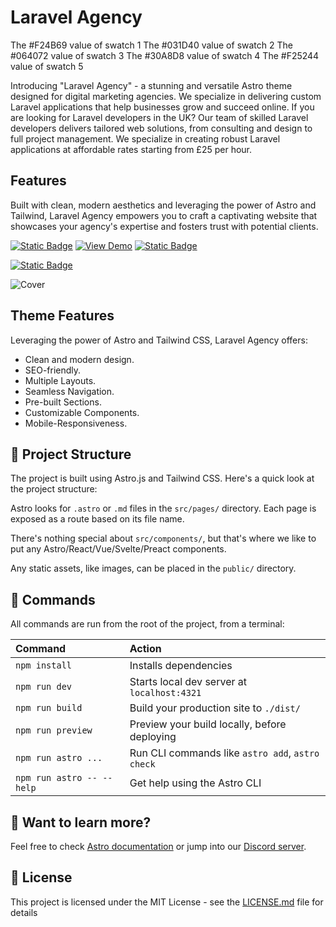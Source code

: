 # Laravel Agency 
        
        
The #F24B69 value of swatch 1
The #031D40 value of swatch 2
The #064072 value of swatch 3
The #30A8D8 value of swatch 4
The #F25244 value of swatch 5



Introducing "Laravel Agency" - a stunning and versatile Astro theme designed for digital marketing agencies.
We specialize in delivering custom Laravel applications that help businesses grow and succeed online. If you are looking for Laravel developers in the UK? Our team of skilled Laravel developers delivers tailored web solutions, from consulting and design to full project management. We specialize in creating robust Laravel applications at affordable rates starting from £25 per hour.

## Features
Built with clean, modern aesthetics and leveraging the power of Astro and Tailwind, Laravel Agency empowers you to craft a captivating website that showcases your agency's expertise and fosters trust with potential clients.

[![Static Badge](https://img.shields.io/badge/UI%2FUX-Andrew-blue)](https://laravelcompany.com)
[![View Demo](https://img.shields.io/badge/Develop-John-red)](https://laravelcompany.com)
[![Static Badge](https://img.shields.io/badge/View_Demo-green)](https://laravelcompany.com/)

[![Static Badge](https://img.shields.io/badge/Astro-orange)](https://astro.build/)

![Cover](https://i.imgur.com/xD1xl8M.png)

## Theme Features

Leveraging the power of Astro and Tailwind CSS, Laravel Agency offers:

- Clean and modern design.
- SEO-friendly.
- Multiple Layouts.
- Seamless Navigation.
- Pre-built Sections.
- Customizable Components.
- Mobile-Responsiveness.

## 🚀 Project Structure

The project is built using Astro.js and Tailwind CSS. Here's a quick look at the project structure:

Astro looks for `.astro` or `.md` files in the `src/pages/` directory. Each page is exposed as a route based on its file name.

There's nothing special about `src/components/`, but that's where we like to put any Astro/React/Vue/Svelte/Preact components.

Any static assets, like images, can be placed in the `public/` directory.

## 🧞 Commands

All commands are run from the root of the project, from a terminal:

| Command                   | Action                                           |
| :------------------------ | :----------------------------------------------- |
| `npm install`             | Installs dependencies                            |
| `npm run dev`             | Starts local dev server at `localhost:4321`      |
| `npm run build`           | Build your production site to `./dist/`          |
| `npm run preview`         | Preview your build locally, before deploying     |
| `npm run astro ...`       | Run CLI commands like `astro add`, `astro check` |
| `npm run astro -- --help` | Get help using the Astro CLI                     |

## 👀 Want to learn more?

Feel free to check [Astro documentation](https://docs.astro.build) or jump into our [Discord server](https://astro.build/chat).

## 📄 License

This project is licensed under the MIT License - see the [LICENSE.md](LICENSE.md) file for details
